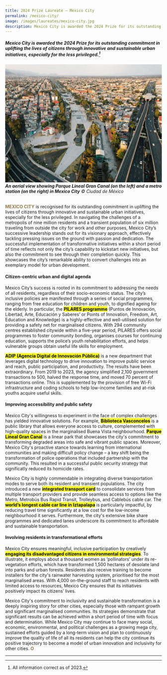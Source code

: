```yaml
---
title: 2024 Prize Laureate — Mexico City
permalink: /mexico-city/
image: /images/laureates/mexico-city.jpg
description: Mexico City is awarded the 2024 Prize for its outstanding commitment in uplifting the lives of citizens through innovative and sustainable urban initiatives, especially for the less privileged. 
---
```


##### Mexico City is awarded the 2024 Prize for its outstanding commitment in uplifting the lives of citizens through innovative and sustainable urban initiatives, especially for the less privileged.[^1]

###### ![An aerial view showing Parque Lineal Gran Canal and a metro station in Mexico City](/images/laureates/mexico-city.jpg)**An aerial view showing Parque Lineal Gran Canal (on the left) and a metro station (on the right) in Mexico City**  © Ciudad de México

<b><font color="#967942">MEXICO CITY</font></b> is recognised for its outstanding commitment in uplifting the lives of citizens through innovative and sustainable urban initiatives, especially for the less privileged. In navigating the challenges of a metropolis of nine million residents and a transient population of six million traveling from outside the city for work and other purposes, Mexico City’s successive leadership stands out for its visionary approach, effectively tackling pressing issues on the ground with passion and dedication. The successful implementation of transformative initiatives within a short period of time reflects not only the city’s capability to kickstart new initiatives, but also the commitment to see through their completion quickly. This showcases the city’s remarkable ability to convert challenges into an exemplary model for urban development. 

#### **Citizen-centric urban and digital agenda**

Mexico City’s success is rooted in its commitment to addressing the needs of all residents, regardless of their socio-economic status. The city’s inclusive policies are manifested through a series of social programmes, ranging from free education for children and youth, to dignified ageing for the elderly. In particular, the **<mark>PILARES programme</mark>** (Puntos de Innovación, Libertad, Arte, Educación y Saberes’ or Points of Innovation, Freedom, Art, Education and Knowledge) is a highly-effective and well-utilised solution for providing a safety net for marginalised citizens. With 294 community centres established citywide within a five-year period, PILARES offers social programmes to foster community bonding, organises courses for continuing education, supports the police’s youth rehabilitation efforts, and helps vulnerable groups obtain useful life skills for employment.

**<mark>ADIP (Agencia Digital de Innovación Pública)</mark>** is a new department that leverages digital technology to drive innovation to improve public service and reach, public participation, and productivity. The results have been extraordinary. From 2019 to 2023, the agency simplified 2,100 government transactions to 500, halved the response time, and moved 70 percent of transactions online. This is supplemented by the provision of free Wi-Fi infrastructure and coding schools to help low-income families and at-risk youths acquire useful skills.

#### **Improving accessibility and public safety**

Mexico City's willingness to experiment in the face of complex challenges has yielded innovative solutions. For example, **<mark>Biblioteca Vasconcelos</mark>** is a public library that allows everyone access to culture, complemented with high-quality spaces in the marginalised Buena Vista neighbourhood. **<mark>Parque Lineal Gran Canal</mark>** is a linear park that showcases the city's commitment to transforming degraded areas into safe and vibrant public spaces. Moreover, Mexico City's proactive stance towards learning from international communities and making difficult policy change – a key shift being the transformation of police operations that included partnership with the community. This resulted in a successful public security strategy that significatly reduced its homicide rates.

Mexico City is highly commendable in integrating diverse transportation modes to serve both its resident and transient populations. The city introduced a new **<mark>integrated transport card</mark>** to consolidate services from multiple transport providers and provide seamless access to options like the Metro, Metrobús Bus Rapid Transit, Trolleybus, and Cablebús cable car. The **<mark>world’s longest cable car line in Iztapalapa</mark>** is particularly impactful, by reducing travel time significantly at a low cost for the low-income neighbourhood it serves. Furthermore, the city's extensive bike share programmes and dedicated lanes underscore its commitment to affordable and sustainable transportation.

#### **Involving residents in transformational efforts**

Mexico City ensures meaningful, inclusive participation by creatively **<mark>engaging its disadvantaged citizens in environmental strategies</mark>**. To illustrate, it employs about a thousand women as ‘pollinators’ under its re-vegetation efforts, which have transformed 1,500 hectares of desolate land into parks and urban forests. Residents also receive training to become installers for the city's rainwater harvesting system, prioritised for the most marginalised areas. With 4,000 on-the-ground staff to reach residents with limited access to resources, Mexico City ensures that its initiatives positively impact its citizens’ lives.

Mexico City's commitment to inclusivity and sustainable transformation is a deeply inspiring story for other cities, especially those with rampant growth and significant marginalised communities. Its strategies demonstrate that significant results can be achieved within a short period of time with focus and determination. While Mexico City may continue to face many social, economic, environmental, and political challenges as a growing mega city, sustained efforts guided by a long-term vision and plan to continuously improve the quality of life of all its residents can help the city continue its positive trajectory to become a model of urban innovation and inclusivity for other cities. **<font color="#967942">O</font>** 

---

[^1]: All information correct as of 2023.
